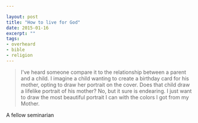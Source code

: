 ```yaml
---

layout: post
title: "How to live for God"
date: 2015-01-16
excerpt: ""
tags:
- overheard
- bible
- religion
---
```

> I've heard someone compare it to the relationship between a parent and a child. I imagine a child wanting to create a birthday card for his mother, opting to draw her portrait on the cover. Does that child draw a lifelike portrait of his mother? No, but it sure is endearing. I just want to draw the most beautiful portrait I can with the colors I got from my Mother.

A fellow seminarian